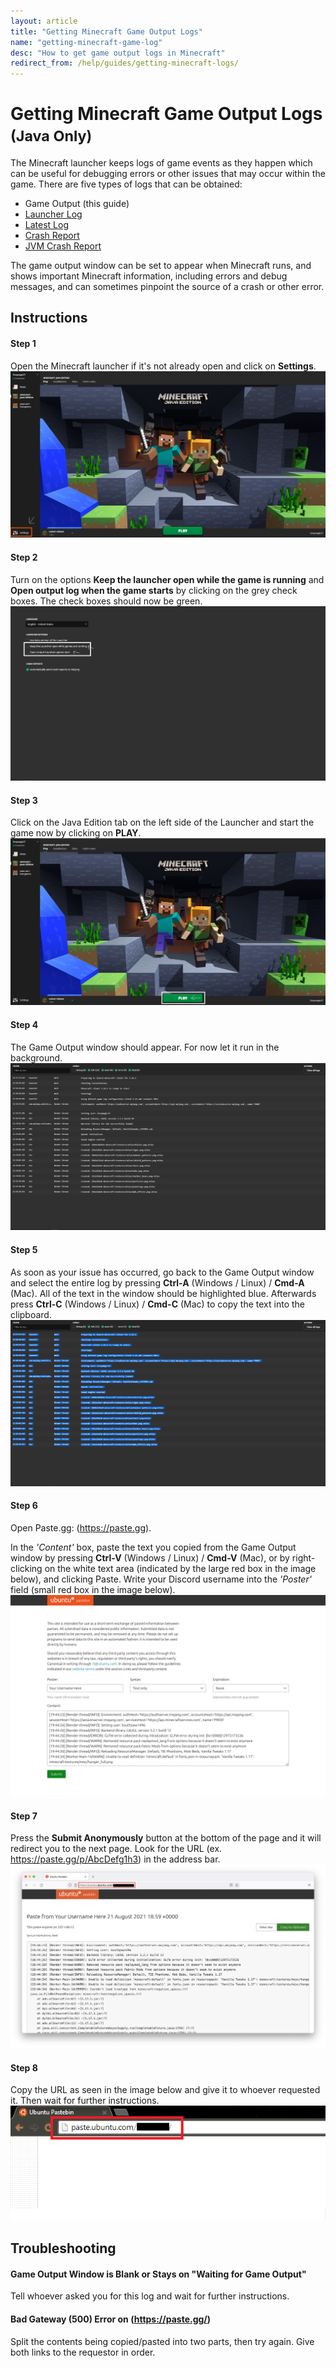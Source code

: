 ```yaml
---
layout: article
title: "Getting Minecraft Game Output Logs"
name: "getting-minecraft-game-log"
desc: "How to get game output logs in Minecraft"
redirect_from: /help/guides/getting-minecraft-logs/
---
```


# Getting Minecraft Game Output Logs <small>(Java Only)</small>

The Minecraft launcher keeps logs of game events as they happen which can be useful for debugging errors or other issues that may occur within the game. There are five types of logs that can be obtained:

* Game Output (this guide)
* [Launcher Log](/help/guides/getting-minecraft-launcher-log/)
* [Latest Log](/help/guides/getting-minecraft-latest-log/)
* [Crash Report](/help/guides/getting-minecraft-crash-report/)
* [JVM Crash Report](/help/guides/getting-minecraft-jvm-crash-report/)

The game output window can be set to appear when Minecraft runs, and shows important Minecraft information, including errors and debug messages, and can sometimes pinpoint the source of a crash or other error.

## Instructions

#### Step 1

Open the Minecraft launcher if it's not already open and click on **Settings**.
![Minecraft launcher showing Settings button](/static/images/help/guides/getting-minecraft-game-output-log/game-log-step1.png)

#### Step 2

Turn on the options **Keep the launcher open while the game is running** and **Open output log when the game starts** by clicking on the grey check boxes. The check boxes should now be green.
![Minecraft launcher settings page showing options to be enabled](/static/images/help/guides/getting-minecraft-game-output-log/game-log-step2.png)

#### Step 3

Click on the Java Edition tab on the left side of the Launcher and start the game now by clicking on **PLAY**.
![Minecraft launcher showing Play button](/static/images/help/guides/getting-minecraft-game-output-log/game-log-step3.png)

#### Step 4

The Game Output window should appear. For now let it run in the background.
![Minecraft game output window](/static/images/help/guides/getting-minecraft-game-output-log/game-log-step4.png)

#### Step 5

As soon as your issue has occurred, go back to the Game Output window and select the entire log by pressing **Ctrl-A** (Windows / Linux) / **Cmd-A** (Mac). All of the text in the window should be highlighted blue. Afterwards press **Ctrl-C** (Windows / Linux) / **Cmd-C** (Mac) to copy the text into the clipboard.
![Minecraft game output window with all text selected](/static/images/help/guides/getting-minecraft-game-output-log/game-log-step5.png)

#### Step 6

Open Paste.gg: (https://paste.gg).

In the _'Content'_ box, paste the text you copied from the Game Output window by pressing **Ctrl-V** (Windows / Linux) / **Cmd-V** (Mac), or by right-clicking on the white text area (indicated by the large red box in the image below), and clicking Paste. Write your Discord username into the _'Poster'_ field (small red box in the image below).
![Paste.gg site with data pasted](/static/images/help/guides/getting-minecraft-game-output-log/game-log-step6.png)

#### Step 7

Press the **Submit Anonymously** button at the bottom of the page and it will redirect you to the next page. Look for the URL (ex. https://paste.gg/p/AbcDefg1h3) in the address bar.
![Paste.gg site with data pasted and URL showing](/static/images/help/guides/getting-minecraft-game-output-log/game-log-step7.png)

#### Step 8

Copy the URL as seen in the image below and give it to whoever requested it. Then wait for further instructions.
![Paste.gg URL location](/static/images/help/guides/getting-minecraft-game-output-log/game-log-step8.png)


## Troubleshooting

#### Game Output Window is Blank or Stays on "Waiting for Game Output"

Tell whoever asked you for this log and wait for further instructions.

#### Bad Gateway (500) Error on (https://paste.gg/)

Split the contents being copied/pasted into two parts, then try again. Give both links to the requestor in order.